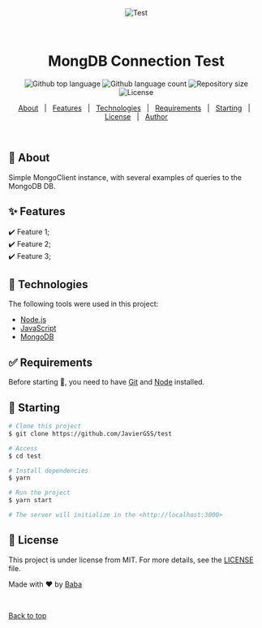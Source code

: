 <div align="center" id="top"> 
  <img src="./.github/app.gif" alt="Test" />

  &#xa0;

  <!-- <a href="https://test.netlify.app">Demo</a> -->
</div>

<h1 align="center">MongDB Connection Test</h1>

<p align="center">
  <img alt="Github top language" src="https://img.shields.io/github/languages/top/JavierGSS/test?color=56BEB8">

  <img alt="Github language count" src="https://img.shields.io/github/languages/count/JavierGSS/test?color=56BEB8">

  <img alt="Repository size" src="https://img.shields.io/github/repo-size/JavierGSS/test?color=56BEB8">

  <img alt="License" src="https://img.shields.io/github/license/JavierGSS/test?color=56BEB8">

  <!-- <img alt="Github issues" src="https://img.shields.io/github/issues/JavierGSS/test?color=56BEB8" /> -->

  <!-- <img alt="Github forks" src="https://img.shields.io/github/forks/JavierGSS/test?color=56BEB8" /> -->

  <!-- <img alt="Github stars" src="https://img.shields.io/github/stars/JavierGSS/test?color=56BEB8" /> -->
</p>

<!-- Status -->

<!-- <h4 align="center"> 
	🚧  Test 🚀 Under construction...  🚧
</h4> 

<hr> -->

<p align="center">
  <a href="#dart-about">About</a> &#xa0; | &#xa0; 
  <a href="#sparkles-features">Features</a> &#xa0; | &#xa0;
  <a href="#rocket-technologies">Technologies</a> &#xa0; | &#xa0;
  <a href="#white_check_mark-requirements">Requirements</a> &#xa0; | &#xa0;
  <a href="#checkered_flag-starting">Starting</a> &#xa0; | &#xa0;
  <a href="#memo-license">License</a> &#xa0; | &#xa0;
  <a href="https://github.com/JavierGSS" target="_blank">Author</a>
</p>

<br>

## :dart: About ##

Simple MongoClient instance, with several examples of queries to the MongoDB DB.

## :sparkles: Features ##

:heavy_check_mark: Feature 1;\
:heavy_check_mark: Feature 2;\
:heavy_check_mark: Feature 3;

## :rocket: Technologies ##

The following tools were used in this project:

- [Node.js](https://nodejs.org/en/)
- [JavaScript](https://www.javascript.com)
- [MongoDB](https://www.mongodb.com)

## :white_check_mark: Requirements ##

Before starting :checkered_flag:, you need to have [Git](https://git-scm.com) and [Node](https://nodejs.org/en/) installed.

## :checkered_flag: Starting ##

```bash
# Clone this project
$ git clone https://github.com/JavierGSS/test

# Access
$ cd test

# Install dependencies
$ yarn

# Run the project
$ yarn start

# The server will initialize in the <http://localhost:3000>
```

## :memo: License ##

This project is under license from MIT. For more details, see the [LICENSE](LICENSE.md) file.


Made with :heart: by <a href="https://github.com/JavierGSS" target="_blank">Baba</a>

&#xa0;

<a href="#top">Back to top</a>
